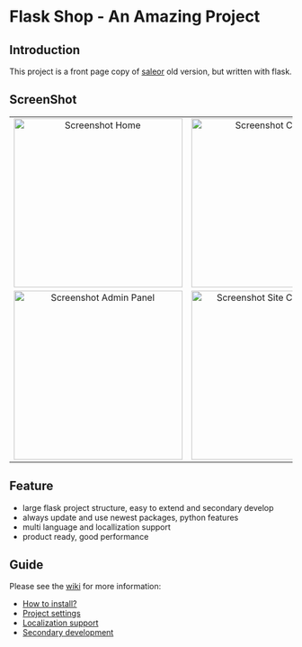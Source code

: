 # Flask Shop - An Amazing Project


## Introduction
This project is a front page copy of [saleor](https://github.com/mirumee/saleor) old version, but written with flask.

## ScreenShot

<table align="center">
    <tr>
        <td align="center">
            <a href="https://raw.githubusercontent.com/hjlarry/flask-shop/master/ScreenShot/1.png">
                <img src="ScreenShot/1.png" alt="Screenshot Home" width="300px" />
            </a>
        </td>
        <td align="center">
            <a href="https://raw.githubusercontent.com/hjlarry/flask-shop/master/ScreenShot/2.png">
                <img src="ScreenShot/2.png" alt="Screenshot Category" width="300px" />
            </a>
        </td>
        <td align="center">
            <a href="https://raw.githubusercontent.com/hjlarry/flask-shop/master/ScreenShot/3.png">
                <img src="ScreenShot/3.png" alt="Screenshot Cart" width="300px" />
            </a>
        </td>
    </tr>
    <tr>
        <td align="center">
            <a href="https://raw.githubusercontent.com/hjlarry/flask-shop/master/ScreenShot/4.png">
                <img src="ScreenShot/4.png" alt="Screenshot Admin Panel" width="300px" />
            </a>
        </td>
        <td align="center">
            <a href="https://raw.githubusercontent.com/hjlarry/flask-shop/master/ScreenShot/5.png">
                <img src="ScreenShot/5.png" alt="Screenshot Site Configuration" width="300px" />
            </a>
        </td>
        <td align="center">
            <a href="https://raw.githubusercontent.com/hjlarry/flask-shop/master/ScreenShot/6.png">
                <img src="ScreenShot/6.png" alt="Screenshot Order List" width="300px" />
            </a>
        </td>
    </tr>
</table>

## Feature

* large flask project structure, easy to extend and secondary develop
* always update and use newest packages, python features
* multi language and locallization support
* product ready, good performance


## Guide

Please see the [wiki](https://github.com/hjlarry/flask-shop/wiki) for more information:

* [How to install?](https://github.com/hjlarry/flask-shop/wiki/How-to-install-project%3F)
* [Project settings](https://github.com/hjlarry/flask-shop/wiki/Project-Settings)
* [Localization support](https://github.com/hjlarry/flask-shop/wiki/Localization-support)
* [Secondary development](https://github.com/hjlarry/flask-shop/wiki/Secondary-development)
